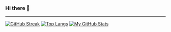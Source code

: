 ### Hi there 👋
---

[![GitHub Streak](http://github-readme-streak-stats.herokuapp.com?user=zjp292&theme=dark&background=000000)](https://git.io/streak-stats)
[![Top Langs](https://github-readme-stats.vercel.app/api/top-langs/?username=zjp292&layout=compact&theme=vision-friendly-dark)](https://github.com/anuraghazra/github-readme-stats)
[![My GitHub Stats](https://github-readme-stats.vercel.app/api/?username=jasongaylord&count_private=true&theme=tokyonight&showicons=true)]()

<!--
**zjp292/zjp292** is a ✨ _special_ ✨ repository because its `README.md` (this file) appears on your GitHub profile.

Here are some ideas to get you started:

- 🔭 I’m currently working on ...
- 🌱 I’m currently learning ...
- 👯 I’m looking to collaborate on ...
- 🤔 I’m looking for help with ...
- 💬 Ask me about ...
- 📫 How to reach me: ...
- 😄 Pronouns: ...
- ⚡ Fun fact: ...
-->
